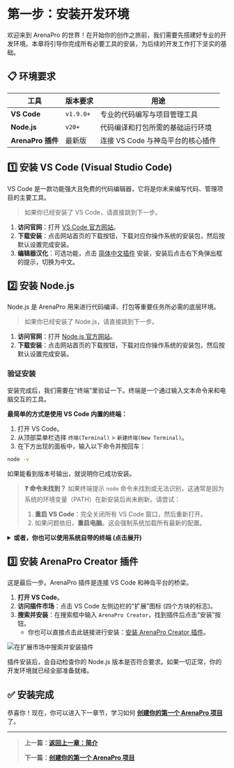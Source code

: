 # 第一步：安装开发环境

欢迎来到 ArenaPro 的世界！在开始你的创作之旅前，我们需要先搭建好专业的开发环境。本章将引导你完成所有必要工具的安装，为后续的开发工作打下坚实的基础。

## 📋 环境要求

| 工具              | 版本要求  | 用途                              |
| ----------------- | --------- | --------------------------------- |
| **VS Code**       | `v1.9.0+` | 专业的代码编写与项目管理工具      |
| **Node.js**       | `v20+`    | 代码编译和打包所需的基础运行环境  |
| **ArenaPro 插件** | 最新版    | 连接 VS Code 与神岛平台的核心插件 |

## 1️⃣ 安装 VS Code (Visual Studio Code)

VS Code 是一款功能强大且免费的代码编辑器，它将是你未来编写代码、管理项目的主要工具。

> 如果你已经安装了 VS Code，请直接跳到下一步。

1.  **访问官网**：打开 [VS Code 官方网站](https://code.visualstudio.com/)。
2.  **下载安装**：点击网站首页的下载按钮，下载对应你操作系统的安装包，然后按默认设置完成安装。
3.  **编辑器汉化**：可选功能，点击 [简体中文插件](vscode:extension/MS-CEINTL.vscode-language-pack-zh-hans) 安装，安装后点击右下角弹出框的提示，切换为中文。

## 2️⃣ 安装 Node.js

Node.js 是 ArenaPro 用来进行代码编译、打包等重要任务所必需的底层环境。

> 如果你已经安装了 Node.js，请直接跳到下一步。

1.  **访问官网**：打开 [Node.js 官方网站](https://nodejs.org/)。
2.  **下载安装**：点击网站首页的下载按钮，下载对应你操作系统的安装包，然后按默认设置完成安装。

### 验证安装

安装完成后，我们需要在“终端”里验证一下。终端是一个通过输入文本命令来和电脑交互的工具。

**最简单的方式是使用 VS Code 内置的终端：**

1.  打开 VS Code。
2.  从顶部菜单栏选择 `终端(Terminal)` > `新建终端(New Terminal)`。
3.  在下方出现的面板中，输入以下命令并按回车：

```bash
node -v
```

如果能看到版本号输出，就说明你已成功安装。

> **❓ 命令未找到？**
> 如果终端提示 `node` 命令未找到或无法识别，这通常是因为系统的环境变量（PATH）在新安装后尚未刷新。请尝试：
>
> 1.  **重启 VS Code**：完全关闭所有 VS Code 窗口，然后重新打开。
> 2.  如果问题依旧，**重启电脑**。这会强制系统加载所有最新的配置。

<details>
<summary><b>或者，你也可以使用系统自带的终端 (点击展开)</b></summary>

- **Windows 用户**:
  - 按下 `Win` 键，输入 `cmd` 或 `PowerShell`，然后打开它。
- **macOS 用户**:
  - 在 `Launchpad` (启动台) 的 `其他` 文件夹里找到 `终端 (Terminal)`。
  - 或者，按下 `Cmd + 空格`，输入 `Terminal` 并打开。

</details>

## 3️⃣ 安装 ArenaPro Creator 插件

这是最后一步。ArenaPro 插件是连接 VS Code 和神岛平台的桥梁。

1.  **打开 VS Code**。
2.  **访问插件市场**：点击 VS Code 左侧边栏的“扩展”图标 (四个方块的标志)。
3.  **搜索并安装**：在搜索框中输入 `ArenaPro Creator`，找到插件后点击“安装”按钮。
    - 你也可以直接点击此链接进行安装：[安装 ArenaPro Creator 插件](vscode:extension/box3lab.box3arenapro)。

![在扩展市场中搜索并安装插件](/QQ20240926-151900.png)

插件安装后，会自动检查你的 Node.js 版本是否符合要求。如果一切正常，你的开发环境就已经全部准备就绪。

## ✅ 安装完成

恭喜你！现在，你可以进入下一章节，学习如何 **[创建你的第一个 ArenaPro 项目](./02-create-project.md)** 了。

---

> **上一篇：[返回上一章：简介](../01-introduction/index.md)**
>
> **下一篇：[创建你的第一个 ArenaPro 项目](./02-create-project.md)**
